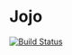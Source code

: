 # Jojo

[![Build Status](https://github.com/jumerckx/Jojo.jl/actions/workflows/CI.yml/badge.svg?branch=main)](https://github.com/jumerckx/Jojo.jl/actions/workflows/CI.yml?query=branch%3Amain)
